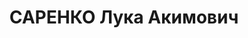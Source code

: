 ---
title: САРЕНКО Лука Акимович
description: 'Род. 11.12.1903, Полтавская губ., с. Великий Хутор, украинец, обр.:
  незаконченное высшее, член ВКП(б) с 1924 по 1937. Проживал: г. Днепропетровск, ул.
  Косомольская, 35 - 16. 2 секр.Красногвард.райкома КП(б)У г.Днепропетровска

  Арестован 17.08.1937. Обв. по ст. 54-8, 11 УК УССР. Приговор: выездная сессия ВК
  ВС СССР, 27.11.1937 – ВМН. Расстрелян 28.11.1937, г.Днепропетровск.

  Реабилитирован ВК ВС СССР 18.04.1956'
---